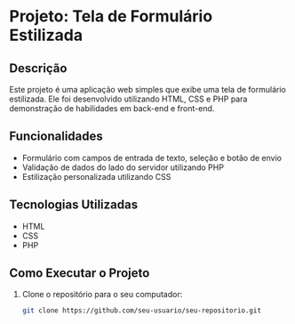 # Projeto: Tela de Formulário Estilizada

## Descrição
Este projeto é uma aplicação web simples que exibe uma tela de formulário estilizada. Ele foi desenvolvido utilizando HTML, CSS e PHP para demonstração de habilidades em back-end e front-end.

## Funcionalidades
- Formulário com campos de entrada de texto, seleção e botão de envio
- Validação de dados do lado do servidor utilizando PHP
- Estilização personalizada utilizando CSS

## Tecnologias Utilizadas
- HTML
- CSS
- PHP

## Como Executar o Projeto
1. Clone o repositório para o seu computador:
   ```sh
   git clone https://github.com/seu-usuario/seu-repositorio.git
